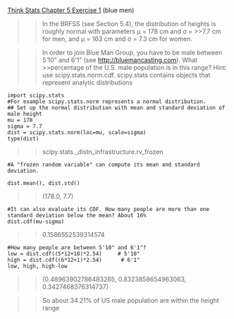 [Think Stats Chapter 5 Exercise 1](http://greenteapress.com/thinkstats2/html/thinkstats2006.html#toc50) (blue men)

>> In the BRFSS (see Section 5.4), the distribution of heights is roughly normal with parameters µ = 178 cm and σ = >>7.7 cm for men, and µ = 163 cm and σ = 7.3 cm for women.

>>In order to join Blue Man Group, you have to be male between 5’10” and 6’1” (see http://bluemancasting.com). What >>percentage of the U.S. male population is in this range? Hint: use scipy.stats.norm.cdf.
>>scipy.stats contains objects that represent analytic distributions

```
import scipy.stats
#For example scipy.stats.norm represents a normal distribution.
## Set up the normal distribution with mean and standard deviation of male height
mu = 178
sigma = 7.7
dist = scipy.stats.norm(loc=mu, scale=sigma)
type(dist)
```
>>scipy.stats._distn_infrastructure.rv_frozen
```
#A "frozen random variable" can compute its mean and standard deviation.

dist.mean(), dist.std()
```
>>(178.0, 7.7)
```
#It can also evaluate its CDF. How many people are more than one standard deviation below the mean? About 16%
dist.cdf(mu-sigma)
```
>>0.1586552539314574
```
#How many people are between 5'10" and 6'1"?
low = dist.cdf((5*12+10)*2.54)     # 5'10"
high = dist.cdf((6*12+1)*2.54)      # 6'1"
low, high, high-low
```
>>(0.48963902786483265, 0.8323858654963063, 0.3427468376314737)

>>So about 34.21% of US male population are within the height range
